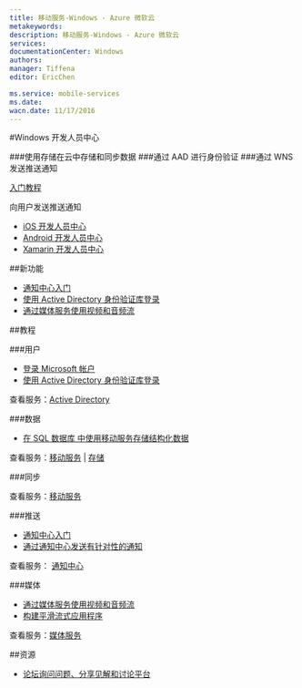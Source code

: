 ```yaml
---
title: 移动服务-Windows - Azure 微软云
metakeywords: 
description: 移动服务-Windows - Azure 微软云
services: 
documentationCenter: Windows
authors: 
manager: Tiffena
editor: EricChen

ms.service: mobile-services
ms.date: 
wacn.date: 11/17/2016
---
```


#Windows 开发人员中心

###使用存储在云中存储和同步数据
###通过 AAD 进行身份验证
###通过 WNS 发送推送通知

[入门教程](../../articles/mobile-services/mobile-services-javascript-backend-windows-store-javascript-get-started.md)
  
  向用户发送推送通知

- [iOS 开发人员中心](/develop/mobile/ios)
- [Android 开发人员中心](/develop/mobile/android)
- [Xamarin 开发人员中心](/develop/mobile/xamarin)

##新功能

- [通知中心入门](../../articles/notification-hubs/notification-hubs-windows-mobile-push-notifications-mpns.md)
- [使用 Active Directory 身份验证库登录](https://github.com/AzureADSamples/NativeClient-WindowsPhone8.1)
- [通过媒体服务使用视频和音频流](http://playerframework.codeplex.com/releases/view/97333)

##教程

###用户

- [登录 Microsoft 帐户](../../articles/mobile-services/mobile-services-windows-phone-get-started-users.md)
- [使用 Active Directory 身份验证库登录](https://github.com/AzureADSamples/NativeClient-WindowsPhone8.1)
<!--- [代表用户访问 SharePoint](/documentation/articles/mobile-services-dotnet-backend-calling-sharepoint-on-behalf-of-user/)-->

查看服务：[Active Directory](https://github.com/AzureAD)

###数据

- [在 SQL 数据库 中使用移动服务存储结构化数据](../../articles/mobile-services/mobile-services-windows-phone-get-started-data.md)

查看服务：[移动服务](../../articles/mobile-services/index.md/) | [存储](../../articles/storage/index.md/)

###同步

查看服务：[移动服务](../../articles/mobile-services/index.md/)

###推送

- [通知中心入门](../../articles/notification-hubs/notification-hubs-windows-mobile-push-notifications-mpns.md)
- [通过通知中心发送有针对性的通知](../../articles/notification-hubs/notification-hubs-windows-phone-push-xplat-segmented-mpns-notification.md)

查看服务： [通知中心](../../articles/notification-hubs/index.md/)

###媒体

- [通过媒体服务使用视频和音频流](http://playerframework.codeplex.com/releases/view/97333)
- [构建平滑流式应用程序](../../articles/media-services/media-services-build-smooth-streaming-apps.md)

查看服务：[媒体服务](/develop/media-services)

##资源
<!--- [Windows 参考查找针对客户端库和服务器脚本的文档](/develop/mobile/reference-wp8)-->
<!--- [Windows 示例了解丰富的可下载示例应用程序](/develop/mobile/wp8-samples)-->
- [论坛询问问题、分享见解和讨论平台](https://social.msdn.microsoft.com/Forums/zh-CN/home?forum=windowsazurezhchs)


